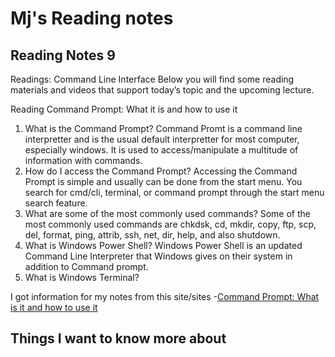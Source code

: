 # Mj's Reading notes

## Reading Notes 9

Readings: Command Line Interface
Below you will find some reading materials and videos that support today’s topic and the upcoming lecture.

Reading
Command Prompt: What it is and how to use it

1. What is the Command Prompt? Command Promt is a command line interpretter and is the usual default interpretter for most computer, especially windows. It is used to access/manipulate a multitude of information with commands.  
2. How do I access the Command Prompt? Accessing the Command Prompt is simple and usually can be done from the start menu. You search for cmd/cli, terminal, or command prompt through the start menu search feature. 
3. What are some of the most commonly used commands? Some of the most commonly used commands are chkdsk, cd, mkdir, copy, ftp, scp, del, format, ping, attrib, ssh, net, dir, help, and also shutdown.
4. What is Windows Power Shell? Windows Power Shell is an updated Command Line Interpreter that Windows gives on their system in addition to Command prompt.  
5. What is Windows Terminal?

I got information for my notes from this site/sites
-[Command Prompt: What is it and how to use it](https://www.lifewire.com/command-prompt-2625840)

## Things I want to know more about 
